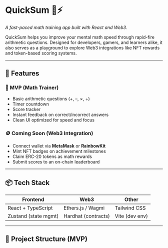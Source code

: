 # QuickSum 🧠⚡️  
_A fast-paced math training app built with React and Web3._

QuickSum helps you improve your mental math speed through rapid-fire arithmetic questions. Designed for developers, gamers, and learners alike, it also serves as a playground to explore Web3 integrations like NFT rewards and token-based scoring systems.

---

## 🚀 Features

### 🧮 MVP (Math Trainer)
- Basic arithmetic questions (+, –, ×, ÷)
- Timer countdown
- Score tracker
- Instant feedback on correct/incorrect answers
- Clean UI optimized for speed and focus

### 🪙 Coming Soon (Web3 Integration)
- Connect wallet via **MetaMask** or **RainbowKit**
- Mint NFT badges on achievement milestones
- Claim ERC-20 tokens as math rewards
- Submit scores to an on-chain leaderboard

---

## 📦 Tech Stack

| Frontend | Web3 | Other |
|----------|------|-------|
| React + TypeScript | Ethers.js / Wagmi | Tailwind CSS |
| Zustand (state mgmt) | Hardhat (contracts) | Vite (dev env) |

---

## 🧱 Project Structure (MVP)

